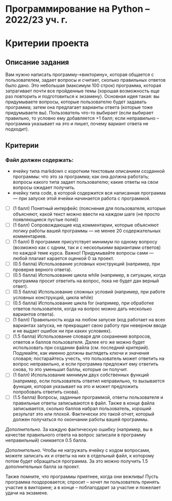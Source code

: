 # Программирование на Python – 2022/23 уч. г.
# Критерии проекта

## Описание задания
Вам нужно написать программу-«викторину», которая общается с пользователем, задает вопросы и считает, сколько правильных ответов было дано. Это небольшая (максимум 100 строк) программа, которая затрагивает почти все пройденные темы (хорошая возможность еще раз повторить и подготовиться к экзамену).
Основная идея такая: вы придумываете вопросы, которые пользователю будет задавать программа; затем она предлагает варианты ответа (которые тоже придумываете вы).
Пользователь что-то выбирает (если выбирает правильно, то условно ему добавляется +1
балл; если неправильно – программа указывает на это и пишет, почему вариант ответа не
подходит).
## Критерии
### Файл должен содержать:
- ячейку типа markdown с коротким текстовым описанием созданной программы:
что это за программа; как она должна работать; вопросы какого типа задает
пользователю; какие ответы на свои вопросы ожидает получить.
- ячейку типа code, в которой содержится вся написанная программа — при запуске этой ячейки начинается работа с программой.
- [ ] (1 балл) Понятный интерфейс (пояснения для пользователя, которые объясняют,
какой текст можно ввести на каждом шаге (не просто появляющиеся пустые поля))
- [ ] (1 балл) Сопровождающие код комментарии, которые объясняют логику работы вашей программы — не менее 20 содержательных комментариев.
- [ ] (1 балл) В программе присутствует минимум по одному вопросу (возможно как с
одним, так и с несколькими вариантами ответов) по каждой теме курса. Важно! Придумывайте вопросы сами — любой плагиат карается оценкой 0 за проект.
- [ ] (0.5 балла) Использование условных конструкций (например, при проверке верного
ответа).
- [ ] (0.5 балла) Использование цикла while (например, в ситуации, когда программа просит ответить на вопрос, пока не будет дан верный ответ).
- [ ] (0.5 балла) Использование сложных условий (например, при работе условных конструкций, цикла while)
- [ ] (0.5 балла) Использование цикла for (например, при обработке ответов пользователя,
когда на вопрос можно дать несколько вариантов ответа).
- [ ] (1 балл) Правильность кода на любом запуске (код работает на всех вариантах запуска, не прекращает свою работу при неверном вводе и не выдает ошибок ни при каких
условиях).
- [ ] (1.5 балла) Использование словаря для сохранения вопросов, ответов и баллов пользователя. Далее его же можно будет использовать при создании файла (см. последний
критерий). Подумайте, как именно должны выглядеть ключи и значения словаря; постарайтесь учесть, что пользователь может ответить на вопрос неправильно, и если программа предложит ему ответить снова, то это уменьшит баллы, которые он получит.
- [ ] (1 балл) Использование минимум двух собственных функций (например, если пользователь ответил неправильно, то вызывается функция, которая указывает на это и может
предложить попробовать ответить снова).
- [ ] (1.5 балла) Вопросы, заданные программой, ответы пользователя и правильные ответы записываются в файл. Также в конце файла записывается, сколько баллов набрал
пользователь, хороший результат это или плохой. Фактически это такой отчет, который
должен получаться по окончании работы вашей программы.

*Дополнительно.* За каждую фактическую ошибку (например, вы в качестве правильного ответа на вопрос записали в программу неправильный) снимается 0.5 балла.

*Дополнительно.* Чтобы не нагружать ячейку с кодом вопросами, можете записать их
и ответы на них в отдельный файл, к которому потом будет обращаться программа. За
это можно получить 1.5 дополнительных балла за проект.

Также помните, что программы приятнее, когда они вежливы! Пусть программа поздоровается; спросит – хочет ли пользователь принять участие в викторине; а в конце –
поблагодарит за участие и пожелает удачи на экзамене.

